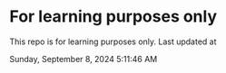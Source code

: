 # For learning purposes only
This repo is for learning purposes only.
Last updated at

Sunday, September 8, 2024 5:11:46 AM


